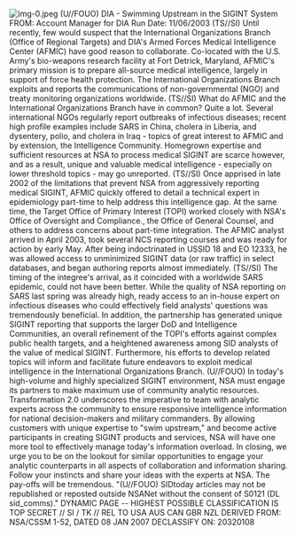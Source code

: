![img-0.jpeg](img-0.jpeg)
(U//FOUO) DIA - Swimming Upstream in the SIGINT System
FROM:
Account Manager for DIA
Run Date: 11/06/2003
(TS//SI) Until recently, few would suspect that the International Organizations Branch (Office of Regional Targets) and DIA's Armed Forces Medical Intelligence Center (AFMIC) have good reason to collaborate. Co-located with the U.S. Army's bio-weapons research facility at Fort Detrick, Maryland, AFMIC's primary mission is to prepare all-source medical intelligence, largely in support of force health protection. The International Organizations Branch exploits and reports the communications of non-governmental (NGO) and treaty monitoring organizations worldwide.
(TS//SI) What do AFMIC and the International Organizations Branch have in common? Quite a lot. Several international NGOs regularly report outbreaks of infectious diseases; recent high profile examples include SARS in China, cholera in Liberia, and dysentery, polio, and cholera in Iraq - topics of great interest to AFMIC and by extension, the Intelligence Community. Homegrown expertise and sufficient resources at NSA to process medical SIGINT are scarce however, and as a result, unique and valuable medical intelligence - especially on lower threshold topics - may go unreported.
(TS//SI) Once apprised in late 2002 of the limitations that prevent NSA from aggressively reporting medical SIGINT, AFMIC quickly offered to detail a technical expert in epidemiology part-time to help address this intelligence gap. At the same time, the Target Office of Primary Interest (TOPI) worked closely with NSA's Office of Oversight and Compliance., the Office of General Counsel, and others to address concerns about part-time integration. The AFMIC analyst arrived in April 2003, took several NCS reporting courses and was ready for action by early May. After being indoctrinated in USSID 18 and EO 12333, he was allowed access to unminimized SIGINT data (or raw traffic) in select databases, and began authoring reports almost immediately.
(TS//SI) The timing of the integree's arrival, as it coincided with a worldwide SARS epidemic, could not have been better. While the quality of NSA reporting on SARS last spring was already high, ready access to an in-house expert on infectious diseases who could effectively field analysts' questions was tremendously beneficial. In addition, the partnership has generated unique SIGINT reporting that supports the larger DoD and Intelligence Communities, an overall refinement of the TOPI's efforts against complex public health targets, and a heightened awareness among SID analysts of the value of medical SIGINT. Furthermore, his efforts to develop related topics will inform and facilitate future endeavors to exploit medical intelligence in the International Organizations Branch.
(U//FOUO) In today's high-volume and highly specialized SIGINT environment, NSA must engage its partners to make maximum use of community analytic resources. Transformation 2.0 underscores the imperative to team with analytic experts across the community to ensure responsive intelligence information for national decision-makers and military commanders. By allowing customers with unique expertise to "swim upstream," and become active participants in creating SIGINT products and services, NSA will have one more tool to effectively manage today's information overload. In closing, we urge you to be on the lookout for similar opportunities to engage your analytic counterparts in all aspects of collaboration and information sharing. Follow your instincts and share your ideas with the experts at NSA. The pay-offs will be tremendous.
"(U//FOUO) SIDtoday articles may not be republished or reposted outside NSANet without the consent of S0121 (DL sid_comms)."
DYNAMIC PAGE -- HIGHEST POSSIBLE CLASSIFICATION IS TOP SECRET // SI / TK // REL TO USA AUS CAN GBR NZL DERIVED FROM: NSA/CSSM 1-52, DATED 08 JAN 2007 DECLASSIFY ON: 20320108
